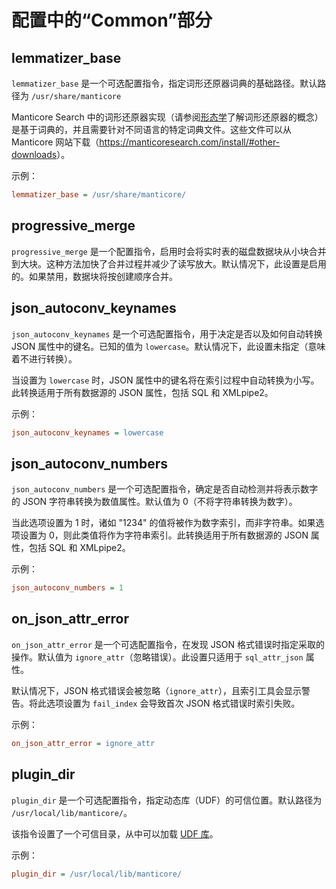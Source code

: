 # 配置中的“Common”部分

lemmatizer_base
----------------

`lemmatizer_base` 是一个可选配置指令，指定词形还原器词典的基础路径。默认路径为 `/usr/share/manticore`

Manticore Search 中的词形还原器实现（请参阅[形态学](../Creating_a_table/NLP_and_tokenization/Morphology.md)了解词形还原器的概念）是基于词典的，并且需要针对不同语言的特定词典文件。这些文件可以从 Manticore 网站下载（<https://manticoresearch.com/install/#other-downloads>）。

示例：

```ini
lemmatizer_base = /usr/share/manticore/
```

progressive_merge
------------------

`progressive_merge` 是一个配置指令，启用时会将实时表的磁盘数据块从小块合并到大块。这种方法加快了合并过程并减少了读写放大。默认情况下，此设置是启用的。如果禁用，数据块将按创建顺序合并。

json_autoconv_keynames
------------------------

`json_autoconv_keynames` 是一个可选配置指令，用于决定是否以及如何自动转换 JSON 属性中的键名。已知的值为 `lowercase`。默认情况下，此设置未指定（意味着不进行转换）。

当设置为 `lowercase` 时，JSON 属性中的键名将在索引过程中自动转换为小写。此转换适用于所有数据源的 JSON 属性，包括 SQL 和 XMLpipe2。

示例：

```ini
json_autoconv_keynames = lowercase
```

json_autoconv_numbers
-----------------------

`json_autoconv_numbers` 是一个可选配置指令，确定是否自动检测并将表示数字的 JSON 字符串转换为数值属性。默认值为 0（不将字符串转换为数字）。

当此选项设置为 1 时，诸如 "1234" 的值将被作为数字索引，而非字符串。如果选项设置为 0，则此类值将作为字符串索引。此转换适用于所有数据源的 JSON 属性，包括 SQL 和 XMLpipe2。

示例：

```ini
json_autoconv_numbers = 1
```

on_json_attr_error
---------------------

`on_json_attr_error` 是一个可选配置指令，在发现 JSON 格式错误时指定采取的操作。默认值为 `ignore_attr`（忽略错误）。此设置只适用于 `sql_attr_json` 属性。

默认情况下，JSON 格式错误会被忽略（`ignore_attr`），且索引工具会显示警告。将此选项设置为 `fail_index` 会导致首次 JSON 格式错误时索引失败。

示例：

```ini
on_json_attr_error = ignore_attr
```

plugin_dir
-----------

`plugin_dir` 是一个可选配置指令，指定动态库（UDF）的可信位置。默认路径为 `/usr/local/lib/manticore/`。

该指令设置了一个可信目录，从中可以加载 [UDF 库](../Extensions/UDFs_and_Plugins/UDF.md)。

示例：

```ini
plugin_dir = /usr/local/lib/manticore/
```
<!-- proofread -->

